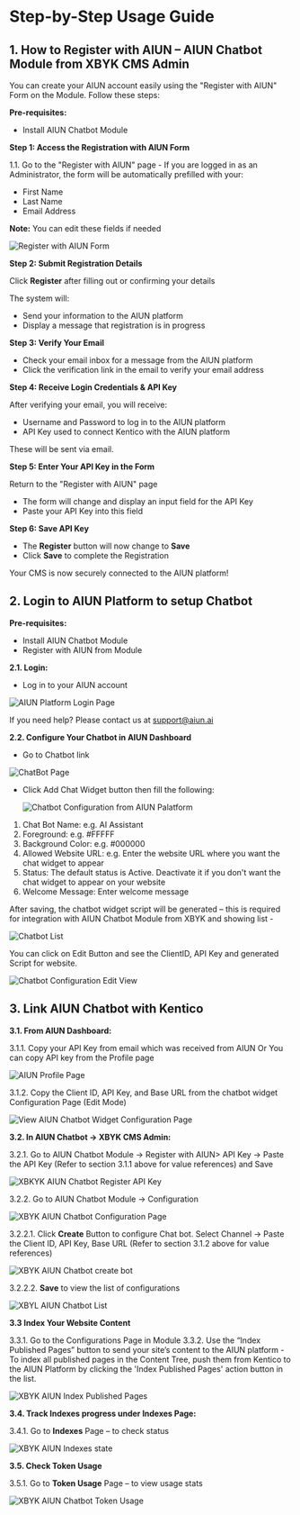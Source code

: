 # Step-by-Step Usage Guide

## 1. How to Register with AIUN – AIUN Chatbot Module from XBYK CMS Admin

You can create your AIUN account easily using the "Register with AIUN" Form on the Module. Follow these steps:

**Pre-requisites:**
 - Install AIUN Chatbot Module

**Step 1: Access the Registration with AIUN Form**

1.1. Go to the "Register with AIUN" page - If you are logged in as an Administrator, the form will be automatically prefilled with your:
- First Name
- Last Name
- Email Address
  
**Note:** You can edit these fields if needed

 ![Register with AIUN Form](/images/RegisterwithAIUN-1.png)

**Step 2: Submit Registration Details**

Click **Register** after filling out or confirming your details

The system will:
  - Send your information to the AIUN platform
  - Display a message that registration is in progress

**Step 3: Verify Your Email**

- Check your email inbox for a message from the AIUN platform
- Click the verification link in the email to verify your email address

**Step 4: Receive Login Credentials & API Key**

After verifying your email, you will receive:
- Username and Password to log in to the AIUN platform
- API Key used to connect Kentico with the AIUN platform

These will be sent via email.

**Step 5: Enter Your API Key in the Form**

Return to the "Register with AIUN" page
- The form will change and display an input field for the API Key
- Paste your API Key into this field

**Step 6: Save API Key**

- The **Register** button will now change to **Save**
- Click **Save** to complete the Registration

Your CMS is now securely connected to the AIUN platform!

## 2. Login to AIUN Platform to setup Chatbot

**Pre-requisites:**
 - Install AIUN Chatbot Module
 - Register with AIUN from Module

**2.1. Login:**

- Log in to your AIUN account
  
![AIUN Platform Login Page](/images/AIUN_Login.png)


If you need help? Please contact us at support@aiun.ai

**2.2. Configure Your Chatbot in AIUN Dashboard**

- Go to Chatbot link

![ChatBot Page](/images/AIUN_ChatbotList_FirstTime.png)

- Click Add Chat Widget button then fill the following:

  ![Chatbot Configuration from AIUN Palatform](/images/AIUN_Chatbot_Configuration.png)
  
1. Chat Bot Name: e.g. AI Assistant
2. Foreground: e.g. #FFFFF
3. Background Color: e.g. #000000
4. Allowed Website URL: e.g. Enter the website URL where you want the chat widget to appear
5. Status: The default status is Active. Deactivate it if you don't want the chat widget to appear on your website
6. Welcome Message: Enter welcome message

After saving, the chatbot widget script will be generated – this is required for integration with AIUN Chatbot Module from XBYK and showing list -

![Chatbot List](/images/AIUN_ChatbotList.png)

You can click on Edit Button and see the ClientID, API Key and generated Script for website.

![Chatbot Configuration Edit View](/images/AIUN_Chatbot_EditChatbot.png)

## 3. Link AIUN Chatbot with Kentico

**3.1. From AIUN Dashboard:**

3.1.1. Copy your API Key from email which was received from AIUN Or You can copy API key from the Profile page

![AIUN Profile Page](/images/AIUN_Profile_Page.png)

3.1.2. Copy the Client ID, API Key, and Base URL from the chatbot widget Configuration Page (Edit Mode)

![View AIUN Chatbot Widget Configuration Page](/images/AIUN_Chatbot_EditChatbot.png)

**3.2. In AIUN Chatbot → XBYK CMS Admin:**

3.2.1. Go to AIUN Chatbot Module → Register with AIUN> API Key → Paste the API Key (Refer to section 3.1.1 above for value references) and Save

![XBKYK AIUN Chatbot Register API Key](/images/RegisterwithAIUN-2.png)

3.2.2. Go to AIUN Chatbot Module → Configuration

![XBYK AIUN Chatbot Configuration Page](/images/XBYK_Module_Chatbot_Configuration.png)

3.2.2.1. Click **Create** Button to configure Chat bot. Select Channel → Paste the Client ID, API Key, Base URL (Refer to section 3.1.2 above for value references)

![XBYK AIUN Chatbot create bot](/images/XBYK_Module_Chatbot_Configuration-Save.png)

3.2.2.2. **Save** to view the list of configurations

![XBYL AIUN Chatbot List](/images/XBYK_Module_ChatbotList.png)

**3.3 Index Your Website Content**

3.3.1. Go to the Configurations Page in Module
3.3.2. Use the “Index Published Pages” button to send your site’s content to the AIUN platform -To index all published pages in the Content Tree, push them from Kentico to the AIUN Platform by clicking the 'Index Published Pages' action button in the list.

![XBYK AIUN Index Published Pages](/images/XBYK_Module_Chatbot_Configuration-List-Index.png)

**3.4. Track Indexes progress under Indexes Page:**

3.4.1. Go to **Indexes** Page – to check status

![XBYK AIUN Indexes state](/images/XBYK_Module_Chatbot_IndexList.png)

**3.5. Check Token Usage**

3.5.1. Go to **Token Usage** Page – to view usage stats

![XBYK AIUN Chatbot Token Usage](/images/TokenUsage.png)












